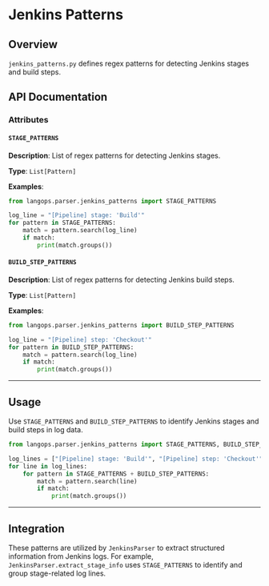 # Jenkins Patterns

## Overview

`jenkins_patterns.py` defines regex patterns for detecting Jenkins stages and build steps.

## API Documentation

### Attributes

#### `STAGE_PATTERNS`

**Description**: List of regex patterns for detecting Jenkins stages.

**Type**: `List[Pattern]`

**Examples**:

```python
from langops.parser.jenkins_patterns import STAGE_PATTERNS

log_line = "[Pipeline] stage: 'Build'"
for pattern in STAGE_PATTERNS:
    match = pattern.search(log_line)
    if match:
        print(match.groups())
```

#### `BUILD_STEP_PATTERNS`

**Description**: List of regex patterns for detecting Jenkins build steps.

**Type**: `List[Pattern]`

**Examples**:

```python
from langops.parser.jenkins_patterns import BUILD_STEP_PATTERNS

log_line = "[Pipeline] step: 'Checkout'"
for pattern in BUILD_STEP_PATTERNS:
    match = pattern.search(log_line)
    if match:
        print(match.groups())
```

---

## Usage

Use `STAGE_PATTERNS` and `BUILD_STEP_PATTERNS` to identify Jenkins stages and build steps in log data.

```python
from langops.parser.jenkins_patterns import STAGE_PATTERNS, BUILD_STEP_PATTERNS

log_lines = ["[Pipeline] stage: 'Build'", "[Pipeline] step: 'Checkout'"]
for line in log_lines:
    for pattern in STAGE_PATTERNS + BUILD_STEP_PATTERNS:
        match = pattern.search(line)
        if match:
            print(match.groups())
```

---

## Integration

These patterns are utilized by `JenkinsParser` to extract structured information from Jenkins logs. For example, `JenkinsParser.extract_stage_info` uses `STAGE_PATTERNS` to identify and group stage-related log lines.
